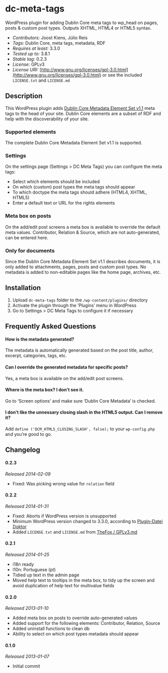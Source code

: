 dc-meta-tags
============
WordPress plugin for adding Dublin Core meta tags to wp_head on pages, posts & custom post types. Outputs XHTML, HTML4 or HTML5 syntax.

* *Contributors:* Joost Kiens, Júlio Reis
* *Tags:* Dublin Core, meta tags, metadata, RDF
* *Requires at least:* 3.3.0
* *Tested up to:* 3.8.1
* *Stable tag:* 0.2.3
* *License:* GPLv3
* *License URI:* [http://www.gnu.org/licenses/gpl-3.0.html](http://www.gnu.org/licenses/gpl-3.0.html) or see the included `LICENSE.txt` and `LICENSE.md`

Description
---------------------------------

This WordPress plugin adds [Dublin Core Metadata Element Set v1.1](http://dublincore.org/documents/dces/) meta tags to the head of your site. Dublin Core elements are a subset of RDF and help with the discoverability of your site.

### Supported elements
The complete Dublin Core Metadata Element Set v1.1 is supported.

### Settings
On the settings page (Settings > DC Meta Tags) you can configure the meta tags:

* Select which elements should be included
* On which (custom) post types the meta tags should appear
* To which doctype the meta tags should adhere (HTML4, XHTML, HTML5)
* Enter a default text or URL for the rights elements

### Meta box on posts
On the add/edit post screens a meta box is available to override the default meta values. Contributor, Relation & Source, which are not auto-generated, can be entered here.

### Only for documents
Since the Dublin Core Metadata Element Set v1.1 describes documents, it is only added to attachments, pages, posts and custom post types. No metadata is added to non-editable pages like the home page, archives, etc.

Installation
---------------------------------

1. Upload `dc-meta-tags` folder to the `/wp-content/plugins/` directory
1. Activate the plugin through the ‘Plugins’ menu in WordPress
1. Go to Settings > DC Meta Tags to configure it if necessary

Frequently Asked Questions
---------------------------------

#### How is the metadata generated?
The metadata is automatically generated based on the post title, author, excerpt, categories, tags, etc. 

#### Can I override the generated metadata for specific posts?
Yes, a meta box is available on the add/edit post screens.

#### Where is the meta box? I don't see it.
Go to ‘Screen options’ and make sure ‘Dublin Core Metadata’ is checked.

#### I don't like the unnessary closing slash in the HTML5 output. Can I remove it?
Add `define ('DCM_HTML5_CLOSING_SLASH', false);` to your `wp-config.php` and you’re good to go.

Changelog
---------------------------------

#### 0.2.3

*Released 2014-02-09*

* Fixed: Was picking wrong value for `relation` field

#### 0.2.2

*Released 2014-01-31*

* Fixed: Aborts if WordPress version is unsupported
* Minimum WordPress version changed to 3.3.0, according to [Plugin-Datei Doktor](http://de.wpseek.com/pluginfilecheck/)
* Added `LICENSE.txt` and `LICENSE.md` from [TheFox / GPLv3.md](https://github.com/TheFox/GPLv3.md)

#### 0.2.1

*Released 2014-01-25*

* i18n ready
* l10n: Portuguese (pt)
* Tidied up text in the admin page
* Moved help text to tooltips in the meta box, to tidy up the screen and avoid duplication of help text for multivalue fields

#### 0.2.0

*Released 2013-01-10*

* Added meta box on posts to override auto-generated values
* Added support for the following elements: Contributor, Relation, Source
* Added uninstall functions to clean db
* Ability to select on which post types metadata should appear

#### 0.1.0

*Released 2013-01-07*

* Initial commit
